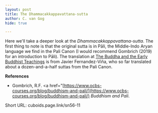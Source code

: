 ```yaml
---
layout: post
title: The Dhammacakkappavattana-sutta
author: C. van Gog
hide: true

---
```


Here we'll take a deeper look at the *Dhammacakkappavattana-sutta*. The first thing to note is that the original sutta is in Pāli, the Middle-Indo Aryan language we find in the Pali Canon (I would recommend Gombrich (2019) for an introduction to Pāli). The translation at [The Buddha and the Early Buddhist Teachings](https://cuboids.page.link/isd1) is from Javier Fernandez-Viña, who so far translated about a dozen-and-a-half suttas from the Pali Canon. 

**References**
* Gombrich, R.F. <a href="[https://www.ocbs-courses.org/blog/buddhism-and-pali/](https://www.ocbs-courses.org/blog/buddhism-and-pali/) *Buddhism and Pali*.

Short URL: cuboids.page.link/sn56-11
<!--stackedit_data:
eyJoaXN0b3J5IjpbLTIwMDM5MDc2NzcsMTkxNDk1NzMzOF19
-->